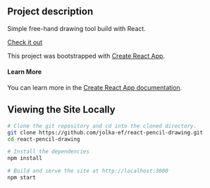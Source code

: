 ## Project description

Simple free-hand drawing tool build with React.

[Check it out](https://jolka-ef.github.io/react-pencil-drawing/)


This project was bootstrapped with [Create React App](https://github.com/facebook/create-react-app).

#### Learn More

You can learn more in the [Create React App documentation](https://facebook.github.io/create-react-app/docs/getting-started).


## Viewing the Site Locally


```sh
# Clone the git repository and cd into the cloned directory.
git clone https://github.com/jolka-ef/react-pencil-drawing.git
cd react-pencil-drawing

# Install the dependencies
npm install

# Build and serve the site at http://localhost:3000
npm start
```

